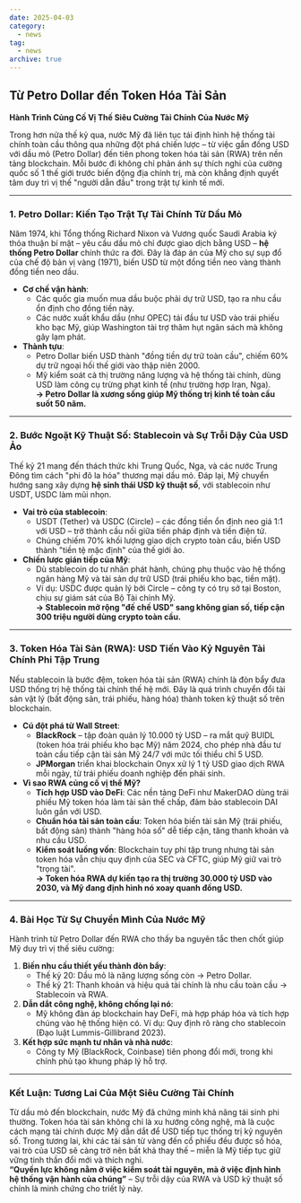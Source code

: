 ```yaml
---
date: 2025-04-03
category:
  - news
tag:
  - news
archive: true
---
```


## Từ Petro Dollar đến Token Hóa Tài Sản

**Hành Trình Củng Cố Vị Thế Siêu Cường Tài Chính Của Nước Mỹ**

Trong hơn nửa thế kỷ qua, nước Mỹ đã liên tục tái định hình hệ thống tài chính toàn cầu thông qua những đột phá chiến lược – từ việc gắn đồng USD với dầu mỏ (Petro Dollar) đến tiên phong token hóa tài sản (RWA) trên nền tảng blockchain. Mỗi bước đi không chỉ phản ánh sự thích nghi của cường quốc số 1 thế giới trước biến động địa chính trị, mà còn khẳng định quyết tâm duy trì vị thế "người dẫn đầu" trong trật tự kinh tế mới.

---

### **1. Petro Dollar: Kiến Tạo Trật Tự Tài Chính Từ Dầu Mỏ**

Năm 1974, khi Tổng thống Richard Nixon và Vương quốc Saudi Arabia ký thỏa thuận bí mật – yêu cầu dầu mỏ chỉ được giao dịch bằng USD – **hệ thống Petro Dollar** chính thức ra đời. Đây là đáp án của Mỹ cho sự sụp đổ của chế độ bản vị vàng (1971), biến USD từ một đồng tiền neo vàng thành đồng tiền neo dầu.

- **Cơ chế vận hành**:
  - Các quốc gia muốn mua dầu buộc phải dự trữ USD, tạo ra nhu cầu ổn định cho đồng tiền này.
  - Các nước xuất khẩu dầu (như OPEC) tái đầu tư USD vào trái phiếu kho bạc Mỹ, giúp Washington tài trợ thâm hụt ngân sách mà không gây lạm phát.
- **Thành tựu**:
  - Petro Dollar biến USD thành "đồng tiền dự trữ toàn cầu", chiếm 60% dự trữ ngoại hối thế giới vào thập niên 2000.
  - Mỹ kiểm soát cả thị trường năng lượng và hệ thống tài chính, dùng USD làm công cụ trừng phạt kinh tế (như trường hợp Iran, Nga).  
    **→ Petro Dollar là xương sống giúp Mỹ thống trị kinh tế toàn cầu suốt 50 năm.**

---

### **2. Bước Ngoặt Kỹ Thuật Số: Stablecoin và Sự Trỗi Dậy Của USD Ảo**

Thế kỷ 21 mang đến thách thức khi Trung Quốc, Nga, và các nước Trung Đông tìm cách "phi đô la hóa" thương mại dầu mỏ. Đáp lại, Mỹ chuyển hướng sang xây dựng **hệ sinh thái USD kỹ thuật số**, với stablecoin như USDT, USDC làm mũi nhọn.

- **Vai trò của stablecoin**:
  - USDT (Tether) và USDC (Circle) – các đồng tiền ổn định neo giá 1:1 với USD – trở thành cầu nối giữa tiền pháp định và tiền điện tử.
  - Chúng chiếm 70% khối lượng giao dịch crypto toàn cầu, biến USD thành "tiền tệ mặc định" của thế giới ảo.
- **Chiến lược gián tiếp của Mỹ**:
  - Dù stablecoin do tư nhân phát hành, chúng phụ thuộc vào hệ thống ngân hàng Mỹ và tài sản dự trữ USD (trái phiếu kho bạc, tiền mặt).
  - Ví dụ: USDC được quản lý bởi Circle – công ty có trụ sở tại Boston, chịu sự giám sát của Bộ Tài chính Mỹ.  
    **→ Stablecoin mở rộng "đế chế USD" sang không gian số, tiếp cận 300 triệu người dùng crypto toàn cầu.**

---

### **3. Token Hóa Tài Sản (RWA): USD Tiến Vào Kỷ Nguyên Tài Chính Phi Tập Trung**

Nếu stablecoin là bước đệm, token hóa tài sản (RWA) chính là đòn bẩy đưa USD thống trị hệ thống tài chính thế hệ mới. Đây là quá trình chuyển đổi tài sản vật lý (bất động sản, trái phiếu, hàng hóa) thành token kỹ thuật số trên blockchain.

- **Cú đột phá từ Wall Street**:
  - **BlackRock** – tập đoàn quản lý 10.000 tỷ USD – ra mắt quỹ BUIDL (token hóa trái phiếu kho bạc Mỹ) năm 2024, cho phép nhà đầu tư toàn cầu tiếp cận tài sản Mỹ 24/7 với mức tối thiểu chỉ 5 USD.
  - **JPMorgan** triển khai blockchain Onyx xử lý 1 tỷ USD giao dịch RWA mỗi ngày, từ trái phiếu doanh nghiệp đến phái sinh.
- **Vì sao RWA củng cố vị thế Mỹ?**
  - **Tích hợp USD vào DeFi**: Các nền tảng DeFi như MakerDAO dùng trái phiếu Mỹ token hóa làm tài sản thế chấp, đảm bảo stablecoin DAI luôn gắn với USD.
  - **Chuẩn hóa tài sản toàn cầu**: Token hóa biến tài sản Mỹ (trái phiếu, bất động sản) thành "hàng hóa số" dễ tiếp cận, tăng thanh khoản và nhu cầu USD.
  - **Kiểm soát luồng vốn**: Blockchain tuy phi tập trung nhưng tài sản token hóa vẫn chịu quy định của SEC và CFTC, giúp Mỹ giữ vai trò "trọng tài".  
    **→ Token hóa RWA dự kiến tạo ra thị trường 30.000 tỷ USD vào 2030, và Mỹ đang định hình nó xoay quanh đồng USD.**

---

### **4. Bài Học Từ Sự Chuyển Mình Của Nước Mỹ**

Hành trình từ Petro Dollar đến RWA cho thấy ba nguyên tắc then chốt giúp Mỹ duy trì vị thế siêu cường:

1. **Biến nhu cầu thiết yếu thành đòn bẩy**:
   - Thế kỷ 20: Dầu mỏ là năng lượng sống còn → Petro Dollar.
   - Thế kỷ 21: Thanh khoản và hiệu quả tài chính là nhu cầu toàn cầu → Stablecoin và RWA.
2. **Dẫn dắt công nghệ, không chống lại nó**:
   - Mỹ không đàn áp blockchain hay DeFi, mà hợp pháp hóa và tích hợp chúng vào hệ thống hiện có. Ví dụ: Quy định rõ ràng cho stablecoin (Đạo luật Lummis-Gillibrand 2023).
3. **Kết hợp sức mạnh tư nhân và nhà nước**:
   - Công ty Mỹ (BlackRock, Coinbase) tiên phong đổi mới, trong khi chính phủ tạo khung pháp lý hỗ trợ.

---

### **Kết Luận: Tương Lai Của Một Siêu Cường Tài Chính**

Từ dầu mỏ đến blockchain, nước Mỹ đã chứng minh khả năng tái sinh phi thường. Token hóa tài sản không chỉ là xu hướng công nghệ, mà là cuộc cách mạng tài chính được Mỹ dẫn dắt để USD tiếp tục thống trị kỷ nguyên số. Trong tương lai, khi các tài sản từ vàng đến cổ phiếu đều được số hóa, vai trò của USD sẽ càng trở nên bất khả thay thế – miễn là Mỹ tiếp tục giữ vững tinh thần đổi mới và thích nghi.  
**“Quyền lực không nằm ở việc kiểm soát tài nguyên, mà ở việc định hình hệ thống vận hành của chúng”** – Sự trỗi dậy của RWA và USD kỹ thuật số chính là minh chứng cho triết lý này.
